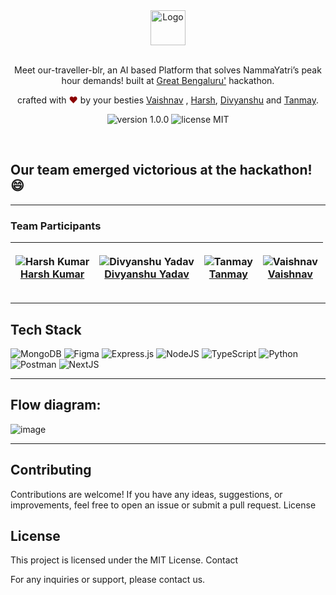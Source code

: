 <div align="center">
  <img alt="Logo" src="https://github.com/user-attachments/assets/e7217733-e62e-451c-a355-46d84db7feff" height="56" />
</div>


<br>
<p align="center">
Meet our-traveller-blr, an AI based Platform that solves NammaYatri’s peak hour demands! built at <a href="https://www.thegreatindianhackathon.com/bengaluru">Great Bengaluru'</a> hackathon.
</p>
<p align="center">
crafted with <span style="color: #8b0000;">&hearts;</span> by your besties <a href="https://github.com/vaishnav-mk">Vaishnav</a> , <a href="https://github.com/LordHarsh">Harsh</a>, <a href="https://github.com/divyanshu1810">Divyanshu</a> and <a href="https://github.com/tanmayagrwl">Tanmay</a>.
</p>
<p align="center">
    <img src="https://img.shields.io/badge/version-1.0.0-yellowgreen" alt="version 1.0.0"/>
    <img src="https://img.shields.io/badge/license-MIT-brightgreen" alt="license MIT"/>
</p>
<br>


## Our team emerged victorious at the hackathon! 😄 

**************************

### Team Participants


| <p align="center">![Harsh Kumar](https://github.com/LordHarsh.png?size=128)<br>[Harsh Kumar](https://github.com/LordHarsh)</p> | <p align="center">![Divyanshu Yadav](https://github.com/divyanshu1810.png?size=128)<br>[Divyanshu Yadav](https://github.com/divyanshu1810)</p> | <p align="center">![Tanmay](https://github.com/tanmayagrwl.png?size=128)<br>[Tanmay](https://github.com/tanmayagrwl)</p> | <p align="center">![Vaishnav](https://github.com/vaishnav-mk.png?size=128)<br>[Vaishnav](https://github.com/vaishnav-mk)</p> | 
| -------------------------------------------------------------------------------------------------------------------------------- | ------------------------------------------------------------------------------------------------------------------------------------------------------ | ------------------------------------------------------------------------------------------------------------------------------------------------------ |  ------------------------------------------------------------------------------------------------------------------------------------------------------ | 


**************************

## Tech Stack

![MongoDB](https://img.shields.io/badge/MongoDB-%234ea94b.svg?style=for-the-badge&logo=mongodb&logoColor=white)
![Figma](https://img.shields.io/badge/figma-%23F24E1E.svg?style=for-the-badge&logo=figma&logoColor=white)
![Express.js](https://img.shields.io/badge/express.js-%23404d59.svg?style=for-the-badge&logo=express&logoColor=%2361DAFB)
![NodeJS](https://img.shields.io/badge/node.js-6DA55F?style=for-the-badge&logo=node.js&logoColor=white)
![TypeScript](https://img.shields.io/badge/typescript-%23007ACC.svg?style=for-the-badge&logo=typescript&logoColor=white)
![Python](https://img.shields.io/badge/python-3670A0?style=for-the-badge&logo=python&logoColor=ffdd54)
![Postman](https://img.shields.io/badge/Postman-FF6C37?style=for-the-badge&logo=postman&logoColor=white)
![NextJS](https://img.shields.io/badge/NextJS-%2302569B.svg?style=for-the-badge&logo=Flutter&logoColor=white)

**************************

## Flow diagram:

![image](https://github.com/user-attachments/assets/e33a4813-e94a-45c9-8200-278f676f7498)

**************************

## Contributing

Contributions are welcome! If you have any ideas, suggestions, or improvements, feel free to open an issue or submit a pull request.
License

## License
This project is licensed under the MIT License.
Contact

For any inquiries or support, please contact us.
